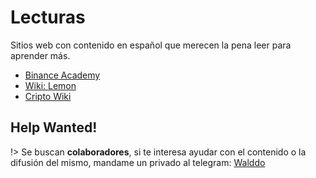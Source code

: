 # Lecturas

Sitios web con contenido en español que merecen la pena leer para aprender más.

- [Binance Academy](https://academy.binance.com/es)
- [Wiki: Lemon](https://wiki.lemon.me/)
- [Cripto Wiki](https://cripto.wiki/)

## Help Wanted! <!-- {docsify-ignore} -->

!> Se buscan **colaboradores**, si te interesa ayudar con el contenido o la difusión del mismo, mandame un privado al telegram: [Walddo](https://t.me/waLddo)
